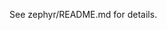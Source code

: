 <!--
 * Copyright (c) 2023 Peraton Labs
 * SPDX-License-Identifier: Apache-2.0
-->

See zephyr/README.md for details.
